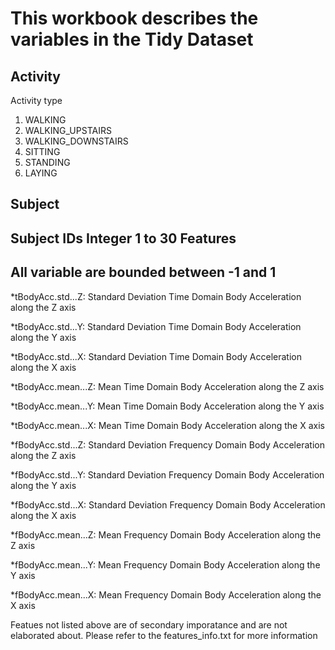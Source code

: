 This workbook describes the variables in the Tidy Dataset
============


Activity
----------------  
  Activity type
  1. WALKING
  2. WALKING_UPSTAIRS
  3. WALKING_DOWNSTAIRS
  4. SITTING
  5. STANDING
  6. LAYING

Subject
----------------
  Subject IDs
    Integer 1 to 30
Features
----------------
## All variable are bounded between -1 and 1
*tBodyAcc.std...Z:  Standard Deviation Time Domain Body Acceleration along the Z axis

*tBodyAcc.std...Y:	Standard Deviation Time Domain Body Acceleration along the Y axis

*tBodyAcc.std...X:	Standard Deviation Time Domain Body Acceleration along the X axis

*tBodyAcc.mean...Z:	Mean Time Domain Body Acceleration along the Z axis

*tBodyAcc.mean...Y:	Mean Time Domain Body Acceleration along the Y axis

*tBodyAcc.mean...X:	Mean Time Domain Body Acceleration along the X axis

*fBodyAcc.std...Z:	Standard Deviation Frequency Domain Body Acceleration along the Z axis

*fBodyAcc.std...Y:	Standard Deviation Frequency Domain Body Acceleration along the Y axis

*fBodyAcc.std...X:	Standard Deviation Frequency Domain Body Acceleration along the X axis

*fBodyAcc.mean...Z:	Mean Frequency Domain Body Acceleration along the Z axis

*fBodyAcc.mean...Y:	Mean Frequency Domain Body Acceleration along the Y axis

*fBodyAcc.mean...X:	Mean Frequency Domain Body Acceleration along the X axis

Featues not listed above are of secondary imporatance and are not elaborated about. Please refer to the features_info.txt for more information
